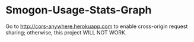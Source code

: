 # Smogon-Usage-Stats-Graph

Go to http://cors-anywhere.herokuapp.com to enable cross-origin request sharing; otherwise, this project WILL NOT WORK.
